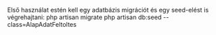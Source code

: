 Első használat estén kell egy adatbázis migrációt és egy seed-elést is végrehajtani:
php artisan migrate
php artisan db:seed --class=AlapAdatFeltoltes